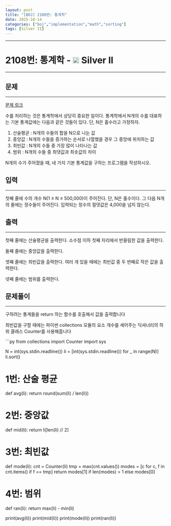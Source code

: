 ```yaml
---
layout: post
title: "[BOJ] 2108번: 통계학"
date: 2025-10-14
categories: ["boj","implementation","math","sorting"]
tags: [Silver II]
---
```

---
# 2108번: 통계학 - <img src="https://static.solved.ac/tier_small/9.svg" style="height:20px" /> Silver II
---

<!-- performance -->

<!-- 문제 제출 후 깃허브에 푸시를 했을 때 제출한 코드의 성능이 입력될 공간입니다.-->

<!-- end -->

## 문제
---

[문제 링크](https://boj.kr/2108)

<p>수를 처리하는 것은 통계학에서 상당히 중요한 일이다. 통계학에서 N개의 수를 대표하는 기본 통계값에는 다음과 같은 것들이 있다. 단, N은 홀수라고 가정하자.</p>

<ol>
<li>산술평균 : N개의 수들의 합을 N으로 나눈 값</li>
<li>중앙값 : N개의 수들을 증가하는 순서로 나열했을 경우 그 중앙에 위치하는 값</li>
<li>최빈값 : N개의 수들 중 가장 많이 나타나는 값</li>
<li>범위 : N개의 수들 중 최댓값과 최솟값의 차이</li>
</ol>

<p>N개의 수가 주어졌을 때, 네 가지 기본 통계값을 구하는 프로그램을 작성하시오.</p>

## 입력
---

<p>첫째 줄에 수의 개수 N(1 ≤ N ≤ 500,000)이 주어진다. 단, N은 홀수이다. 그 다음 N개의 줄에는 정수들이 주어진다. 입력되는 정수의 절댓값은 4,000을 넘지 않는다.</p>

## 출력
---

<p>첫째 줄에는 산술평균을 출력한다. 소수점 이하 첫째 자리에서 반올림한 값을 출력한다.</p>

<p>둘째 줄에는 중앙값을 출력한다.</p>

<p>셋째 줄에는 최빈값을 출력한다. 여러 개 있을 때에는 최빈값 중 두 번째로 작은 값을 출력한다.</p>

<p>넷째 줄에는 범위를 출력한다.</p>

## 문제풀이
---
<p>구하려는 통계들을 return 하는 함수를 호출해서 값을 출력합니다</p>
<p>최빈값을 구할 때에는 파이썬 collections 모듈의 요소 개수를 세어주는 딕셔너리의 하위 클래스 Counter를 사용해줍니다</p>
```py
from collections import Counter
import sys

N = int(sys.stdin.readline())
li = [int(sys.stdin.readline()) for _ in range(N)]
li.sort()

# 1번: 산술 평균
def avg(li):
    return round(sum(li) / len(li))

# 2번: 중앙값
def mid(li):
    return li[len(li) // 2]

# 3번: 최빈값
def mode(li):
    cnt = Counter(li)
    tmp = max(cnt.values())
    modes = [c for c, f in cnt.items() if f == tmp]
    return modes[1] if len(modes) > 1 else modes[0]

# 4번: 범위
def ran(li):
    return max(li) - min(li)

print(avg(li))
print(mid(li))
print(mode(li))
print(ran(li))
```
